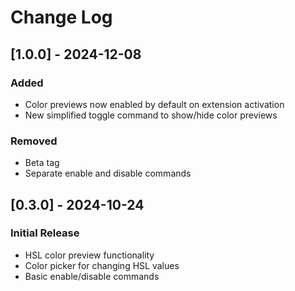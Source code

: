 # Change Log

## [1.0.0] - 2024-12-08

### Added
- Color previews now enabled by default on extension activation
- New simplified toggle command to show/hide color previews

### Removed
- Beta tag
- Separate enable and disable commands

## [0.3.0] - 2024-10-24

### Initial Release
- HSL color preview functionality
- Color picker for changing HSL values
- Basic enable/disable commands